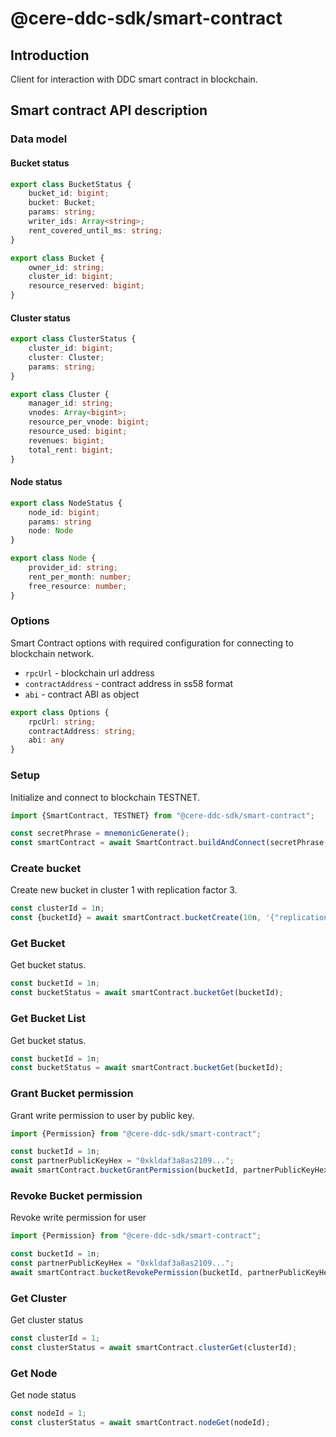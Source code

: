 # @cere-ddc-sdk/smart-contract

## Introduction

Client for interaction with DDC smart contract in blockchain.

## Smart contract API description

### Data model

#### Bucket status

```typescript
export class BucketStatus {
    bucket_id: bigint;
    bucket: Bucket;
    params: string;
    writer_ids: Array<string>;
    rent_covered_until_ms: string;
}

export class Bucket {
    owner_id: string;
    cluster_id: bigint;
    resource_reserved: bigint;
}
```

#### Cluster status

```typescript
export class ClusterStatus {
    cluster_id: bigint;
    cluster: Cluster;
    params: string;
}

export class Cluster {
    manager_id: string;
    vnodes: Array<bigint>;
    resource_per_vnode: bigint;
    resource_used: bigint;
    revenues: bigint;
    total_rent: bigint;
}
```

#### Node status

```typescript
export class NodeStatus {
    node_id: bigint;
    params: string
    node: Node
}

export class Node {
    provider_id: string;
    rent_per_month: number;
    free_resource: number;
}
```

### Options

Smart Contract options with required configuration for connecting to blockchain network.

- `rpcUrl` - blockchain url address
- `contractAddress` - contract address in ss58 format
- `abi` - contract ABI as object

```typescript
export class Options {
    rpcUrl: string;
    contractAddress: string;
    abi: any
}
```

### Setup

Initialize and connect to blockchain TESTNET.

```typescript
import {SmartContract, TESTNET} from "@cere-ddc-sdk/smart-contract";

const secretPhrase = mnemonicGenerate();
const smartContract = await SmartContract.buildAndConnect(secretPhrase, TESTNET);
```

### Create bucket

Create new bucket in cluster 1 with replication factor 3.

```typescript
const clusterId = 1n;
const {bucketId} = await smartContract.bucketCreate(10n, '{"replication": 3}', clusterId);
```

### Get Bucket

Get bucket status.

```typescript
const bucketId = 1n;
const bucketStatus = await smartContract.bucketGet(bucketId);
```

### Get Bucket List

Get bucket status.

```typescript
const bucketId = 1n;
const bucketStatus = await smartContract.bucketGet(bucketId);
```

### Grant Bucket permission

Grant write permission to user by public key.

```typescript
import {Permission} from "@cere-ddc-sdk/smart-contract";

const bucketId = 1n;
const partnerPublicKeyHex = "0xkldaf3a8as2109...";
await smartContract.bucketGrantPermission(bucketId, partnerPublicKeyHex, Permission.WRITE);
```

### Revoke Bucket permission

Revoke write permission for user

```typescript
import {Permission} from "@cere-ddc-sdk/smart-contract";

const bucketId = 1n;
const partnerPublicKeyHex = "0xkldaf3a8as2109...";
await smartContract.bucketRevokePermission(bucketId, partnerPublicKeyHex, Permission.WRITE);
```

### Get Cluster

Get cluster status

```typescript
const clusterId = 1;
const clusterStatus = await smartContract.clusterGet(clusterId);
```

### Get Node

Get node status

```typescript
const nodeId = 1;
const clusterStatus = await smartContract.nodeGet(nodeId);
```